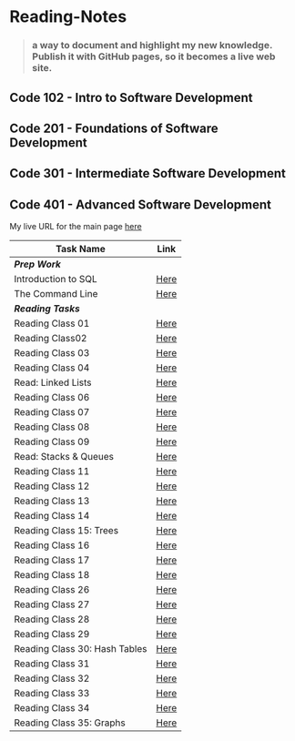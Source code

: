 # Reading-Notes

> ### a way to document and highlight my new knowledge. Publish it with GitHub pages, so it becomes a live web site.

## Code 102 - Intro to Software Development

## Code 201 - Foundations of Software Development

## Code 301 - Intermediate Software Development

## Code 401 - Advanced Software Development

My live URL for the main page [here](https://shathaalrayyani.github.io/reading-notes/) 

| Task Name                     | Link                                                                                                   |
|-------------------------------|--------------------------------------------------------------------------------------------------------|
| ***Prep Work***               ||     |
| Introduction to SQL           | [Here](https://shathaalrayyani.github.io/reading-notes/prep-work/introduction-to-SQL/SQL-summary.html) |
| The Command Line              | [Here](https://shathaalrayyani.github.io/reading-notes/prep-work/The-Command-Line.html)                |
| ***Reading Tasks***           ||     |
| Reading Class 01              | [Here](https://shathaalrayyani.github.io/reading-notes/Reading-Classes/class01.html)                   |
| Reading Class02               | [Here](https://shathaalrayyani.github.io/reading-notes/Reading-Classes/Reading-Class02.html)           |
| Reading Class 03              | [Here](https://shathaalrayyani.github.io/reading-notes/Reading-Classes/Reading-class03.html)           |
| Reading Class 04              | [Here](https://shathaalrayyani.github.io/reading-notes/Reading-Classes/Reading-class04.html)           |
| Read: Linked Lists            | [Here](https://shathaalrayyani.github.io/reading-notes/Reading-Classes/Read-Linked-Lists.html)         |
| Reading Class 06              | [Here](https://shathaalrayyani.github.io/reading-notes/Reading-Classes/Reading-class06.html)           |
| Reading Class 07              | [Here](https://shathaalrayyani.github.io/reading-notes/Reading-Classes/Reading-class07.html)           |
| Reading Class 08              | [Here](https://shathaalrayyani.github.io/reading-notes/Reading-Classes/Reading-class08.html)           |
| Reading Class 09              | [Here](https://shathaalrayyani.github.io/reading-notes/Reading-Classes/Reading-class09.html)           |
| Read: Stacks & Queues         | [Here](https://shathaalrayyani.github.io/reading-notes/Reading-Classes/Read_Stacks_Queues.html)        |
| Reading Class 11              | [Here](https://shathaalrayyani.github.io/reading-notes/Reading-Classes/Reading-class11.html)           |
| Reading Class 12              | [Here](https://shathaalrayyani.github.io/reading-notes/Reading-Classes/Reading-class12.html)           |
| Reading Class 13              | [Here](https://shathaalrayyani.github.io/reading-notes/Reading-Classes/Reading-class13.html)           |
| Reading Class 14              | [Here](https://shathaalrayyani.github.io/reading-notes/Reading-Classes/Reading-class14.html)           |
| Reading Class 15: Trees       | [Here](https://shathaalrayyani.github.io/reading-notes/Reading-Classes/Trees.html)                     |
| Reading Class 16              | [Here](https://shathaalrayyani.github.io/reading-notes/Reading-Classes/Reading-class16.html)           |
| Reading Class 17              | [Here](https://shathaalrayyani.github.io/reading-notes/Reading-Classes/Reading-class17.html)           |
| Reading Class 18              | [Here](https://shathaalrayyani.github.io/reading-notes/Reading-Classes/Reading-class18.html)           |
| Reading Class 26              | [Here](https://shathaalrayyani.github.io/reading-notes/Reading-Classes/Reading-class26.html)           |
| Reading Class 27              | [Here](https://shathaalrayyani.github.io/reading-notes/Reading-Classes/Reading-class27.html)           |
| Reading Class 28              | [Here](https://shathaalrayyani.github.io/reading-notes/Reading-Classes/Reading-class28.html)           |
| Reading Class 29              | [Here](https://shathaalrayyani.github.io/reading-notes/Reading-Classes/Reading-class29.html)           |
| Reading Class 30: Hash Tables | [Here](https://shathaalrayyani.github.io/reading-notes/Reading-Classes/Hash_Tables.html)               |
| Reading Class 31              | [Here](https://shathaalrayyani.github.io/reading-notes/Reading-Classes/Reading-class31.html)           |
| Reading Class 32              | [Here](https://shathaalrayyani.github.io/reading-notes/Reading-Classes/Reading-class32.html)           |
| Reading Class 33              | [Here](https://shathaalrayyani.github.io/reading-notes/Reading-Classes/Reading-class33.html)           |
| Reading Class 34              | [Here](https://shathaalrayyani.github.io/reading-notes/Reading-Classes/Reading-class34.html)           |
| Reading Class 35: Graphs      | [Here](https://shathaalrayyani.github.io/reading-notes/Reading-Classes/Reading-class35.html)           |

